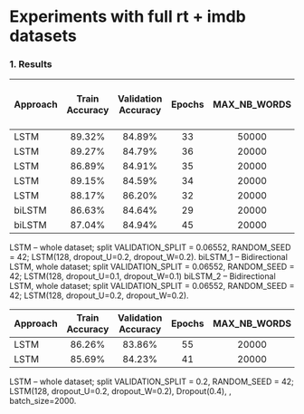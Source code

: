 # Experiments with full rt + imdb datasets

### 1. Results

| Approach| Train Accuracy| Validation Accuracy|Epochs|MAX_NB_WORDS|Droupout before LSTM cell|Droupout after LSTM|MAX_SEQUENCE_LENGTH|
|--------|:------:| :-----:|:----:|:-----:|:---:|:---:|:----:|
| LSTM   | 89.32% | 84.89% | 33   |50000  |0    |0.3  | 50   |
| LSTM   | 89.27% | 84.79% | 36   |20000  |0    |0.3  | 50   |
| LSTM   | 86.89% | 84.91% | 35   |20000  |0.2  |0.3  | 50   |
| LSTM   | 89.15% | 84.59% | 34   |20000  |0    |0.4  | 50   |
| LSTM   | 88.17% | 86.20% | 32   |20000  |0.2  |0.2  | 100  |
| biLSTM | 86.63% | 84.64% | 29   |20000  |0.2  |0.2  | 50  |
| biLSTM | 87.04% | 84.94% | 45   |20000  |0.2  |0.2  | 50  |


LSTM – whole dataset; split VALIDATION_SPLIT = 0.06552, RANDOM_SEED = 42; LSTM(128, dropout_U=0.2, dropout_W=0.2).
biLSTM_1 – Bidirectional LSTM, whole dataset; split VALIDATION_SPLIT = 0.06552, RANDOM_SEED = 42; LSTM(128, dropout_U=0.1, dropout_W=0.1)
biLSTM_2 – Bidirectional LSTM, whole dataset; split VALIDATION_SPLIT = 0.06552, RANDOM_SEED = 42; LSTM(128, dropout_U=0.2, dropout_W=0.2).

| Approach| Train Accuracy|Validation Accuracy|Epochs|MAX_NB_WORDS|MAX_SEQUENCE_LENGTH|
| ------- |:-------------:| :----------------:|:----:|:----------:|:-----------------:|
| LSTM    | 86.26%        | 83.86%            | 55   |20000       | 50                |
| LSTM    | 85.69%        | 84.23%            | 41   |20000       | 100               |



LSTM – whole dataset; split VALIDATION_SPLIT = 0.2, RANDOM_SEED = 42; LSTM(128, dropout_U=0.2, dropout_W=0.2), Dropout(0.4), , batch_size=2000.


